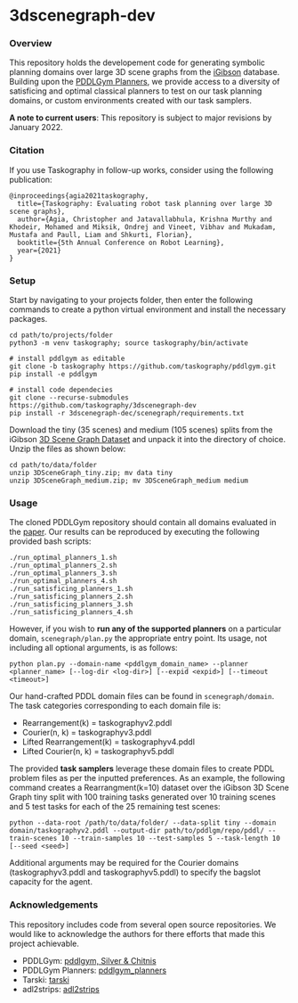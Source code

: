 # 3dscenegraph-dev

### Overview
This repository holds the developement code for generating symbolic planning domains over large 3D scene graphs from the [iGibson](https://github.com/StanfordVL/iGibson) database. Building upon the [PDDLGym Planners](https://github.com/tomsilver/pddlgym), we provide access to a diversity of satisficing and optimal classical planners to test on our task planning domains, or custom environments created with our task samplers. 

**A note to current users**: This repository is subject to major revisions by January 2022. 

### Citation
If you use Taskography in follow-up works, consider using the following publication:
```
@inproceedings{agia2021taskography,
  title={Taskography: Evaluating robot task planning over large 3D scene graphs},
  author={Agia, Christopher and Jatavallabhula, Krishna Murthy and Khodeir, Mohamed and Miksik, Ondrej and Vineet, Vibhav and Mukadam, Mustafa and Paull, Liam and Shkurti, Florian},
  booktitle={5th Annual Conference on Robot Learning},
  year={2021}
}
```

### Setup
Start by navigating to your projects folder, then enter the following commands to create a python virtual environment and install the necessary packages.

```
cd path/to/projects/folder
python3 -m venv taskography; source taskography/bin/activate

# install pddlgym as editable
git clone -b taskography https://github.com/taskography/pddlgym.git
pip install -e pddlgym

# install code dependecies
git clone --recurse-submodules https://github.com/taskography/3dscenegraph-dev
pip install -r 3dscenegraph-dec/scenegraph/requirements.txt
```

Download the tiny (35 scenes) and medium (105 scenes) splits from the iGibson [3D Scene Graph Dataset](https://docs.google.com/forms/d/e/1FAIpQLScnlTFPUYtBqlN8rgj_1J3zJm44bIhmIx8gDhOqiJyTwja8vw/viewform) and unpack it into the directory of choice. Unzip the files as shown below:
```
cd path/to/data/folder
unzip 3DSceneGraph_tiny.zip; mv data tiny
unzip 3DSceneGraph_medium.zip; mv 3DSceneGraph_medium medium
```


### Usage
The cloned PDDLGym repository should contain all domains evaluated in the [paper](https://openreview.net/pdf?id=nWLt35BU1z_). Our results can be reproduced by executing the following provided bash scripts:
```
./run_optimal_planners_1.sh
./run_optimal_planners_2.sh
./run_optimal_planners_3.sh
./run_optimal_planners_4.sh
./run_satisficing_planners_1.sh
./run_satisficing_planners_2.sh
./run_satisficing_planners_3.sh
./run_satisficing_planners_4.sh
```

However, if you wish to **run any of the supported planners** on a particular domain, `scenegraph/plan.py` the appropriate entry point. Its usage, not including all optional arguments, is as follows:
```
python plan.py --domain-name <pddlgym_domain_name> --planner <planner_name> [--log-dir <log-dir>] [--expid <expid>] [--timeout <timeout>]
```

Our hand-crafted PDDL domain files can be found in `scenegraph/domain`. The task categories corresponding to each domain file is:
- Rearrangement(k) = taskographyv2.pddl
- Courier(n, k) = taskographyv3.pddl
- Lifted Rearrangement(k) = taskographyv4.pddl
- Lifted Courier(n, k) = taskographyv5.pddl

The provided **task samplers** leverage these domain files to create PDDL problem files as per the inputted preferences. As an example, the following command creates a Rearrangment(k=10) dataset over the iGibson 3D Scene Graph tiny split with 100 training tasks generated over 10 training scenes and 5 test tasks for each of the 25 remaining test scenes:
```
python --data-root /path/to/data/folder/ --data-split tiny --domain domain/taskographyv2.pddl --output-dir path/to/pddlgm/repo/pddl/ --train-scenes 10 --train-samples 10 --test-samples 5 --task-length 10 [--seed <seed>]
```
Additional arguments may be required for the Courier domains (taskographyv3.pddl and taskographyv5.pddl) to specify the bagslot capacity for the agent. 


### Acknowledgements
This repository includes code from several open source repositories. We would like to acknowledge the authors for there efforts that made this project achievable.

- PDDLGym: [pddlgym, Silver & Chitnis](https://github.com/tomsilver/pddlgym)
- PDDLGym Planners: [pddlgym_planners](https://github.com/ronuchit/pddlgym_planners) 
- Tarski: [tarski](https://github.com/aig-upf/tarski)
- adl2strips: [adl2strips](https://github.com/pucrs-automated-planning/adl2strips)
